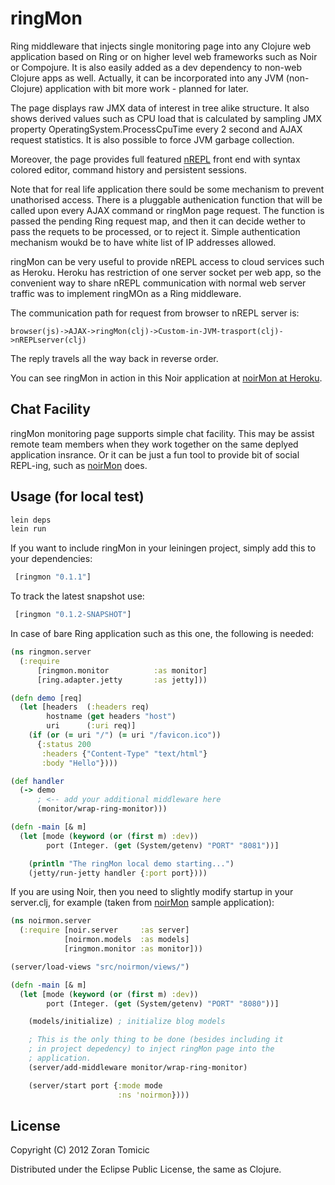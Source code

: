 # ringMon

Ring middleware that injects single monitoring page into any Clojure web application
based on Ring or on higher level web frameworks such as Noir or Compojure. It is
also easily added as a dev dependency to non-web Clojure apps as well.
Actually, it can be incorporated into any JVM (non-Clojure) application with
bit more work - planned for later.

The page displays raw JMX data of interest in tree alike structure. It also shows
derived values such as CPU load that is calculated by sampling JMX property OperatingSystem.ProcessCpuTime every
2 second and AJAX request statistics. It is also possible
to force JVM garbage collection.

Moreover, the page provides full featured
[nREPL](https://github.com/clojure/tools.nrepl)
front end with syntax colored editor, command history and persistent sessions.

Note that for real life application there sould be some
mechanism to prevent unathorised access. There is a pluggable authenication
function that will be called upon every AJAX command or ringMon page
request. The function is passed the pending Ring request map, and then it can
decide wether to pass the requets to be processed, or to reject it.
Simple authentication mechanism woukd be to have white list of IP addresses
allowed.

ringMon can be very useful to provide nREPL access to cloud services
such as Heroku. Heroku has restriction of one server socket per web app,
so the convenient way to share nREPL communication with normal web
server traffic was to implement ringMOn as a Ring middleware.

The communication path for request from browser to nREPL server is:

```
browser(js)->AJAX->ringMon(clj)->Custom-in-JVM-trasport(clj)->nREPLserver(clj)
```

The reply travels all the way back in reverse order.

You can see ringMon in action in this Noir application
at [noirMon at Heroku](http://noirmon.herokuapp.com/).

## Chat Facility

ringMon monitoring page supports simple chat facility. This may be assist
remote team members when they work together on the same deplyed application
insrance. Or it can be just a fun tool to provide bit of social REPL-ing,
such as [noirMon](http://noirmon.herokuapp.com/) does.

## Usage (for local test)

```bash
lein deps
lein run
```
If you want to include ringMon in your leiningen project,
simply add this to your dependencies:

```clojure
 [ringmon "0.1.1"]
```

To track the latest snapshot use:

```clojure
 [ringmon "0.1.2-SNAPSHOT"]
```


In case of bare Ring application such as this one, the following is needed:

```clojure
(ns ringmon.server
  (:require
      [ringmon.monitor          :as monitor]
      [ring.adapter.jetty       :as jetty]))

(defn demo [req]
  (let [headers  (:headers req)
        hostname (get headers "host")
        uri      (:uri req)]
    (if (or (= uri "/") (= uri "/favicon.ico"))
      {:status 200
       :headers {"Content-Type" "text/html"}
       :body "Hello"})))

(def handler
  (-> demo
      ; <-- add your additional middleware here
      (monitor/wrap-ring-monitor)))

(defn -main [& m]
  (let [mode (keyword (or (first m) :dev))
        port (Integer. (get (System/getenv) "PORT" "8081"))]

    (println "The ringMon local demo starting...")
    (jetty/run-jetty handler {:port port})))
```

If you are using Noir, then you need to slightly modify startup in your server.clj,
for example (taken from [noirMon](https://github.com/zoka/noirMon) sample application):

```clojure
(ns noirmon.server
  (:require [noir.server     :as server]
            [noirmon.models  :as models]
            [ringmon.monitor :as monitor]))

(server/load-views "src/noirmon/views/")

(defn -main [& m]
  (let [mode (keyword (or (first m) :dev))
        port (Integer. (get (System/getenv) "PORT" "8080"))]

    (models/initialize) ; initialize blog models

    ; This is the only thing to be done (besides including it
    ; in project depedency) to inject ringMon page into the
    ; application.
    (server/add-middleware monitor/wrap-ring-monitor)

    (server/start port {:mode mode
                        :ns 'noirmon})))
```


## License

Copyright (C) 2012 Zoran Tomicic

Distributed under the Eclipse Public License, the same as Clojure.

